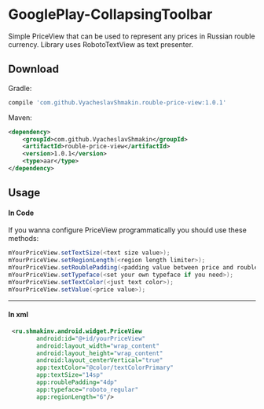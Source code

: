 # GooglePlay-CollapsingToolbar
Simple PriceView that can be used to represent any prices in Russian rouble currency.
Library uses RobotoTextView as text presenter.

Download
--------

Gradle:

```groovy
compile 'com.github.VyacheslavShmakin.rouble-price-view:1.0.1'
```

Maven:

```xml
<dependency>
    <groupId>com.github.VyacheslavShmakin</groupId>
    <artifactId>rouble-price-view</artifactId>
    <version>1.0.1</version>
    <type>aar</type>
</dependency>
```


Usage
-----
#### In Code
If you wanna configure PriceView programmatically you should use these methods:
``` java
mYourPriceView.setTextSize(<text size value>);
mYourPriceView.setRegionLength(<region length limiter>);
mYourPriceView.setRoublePadding(<padding value between price and rouble sign>);
mYourPriceView.setTypeface(<set your own typeface if you need>);
mYourPriceView.setTextColor(<just text color>);
mYourPriceView.setValue(<price value>);
```

-----
#### In xml

```xml
 <ru.shmakinv.android.widget.PriceView
        android:id="@+id/yourPriceView"
        android:layout_width="wrap_content"
        android:layout_height="wrap_content"
        android:layout_centerVertical="true"
        app:textColor="@color/textColorPrimary"
        app:textSize="14sp"
        app:roublePadding="4dp"
        app:typeface="roboto_regular"
        app:regionLength="6"/>
```